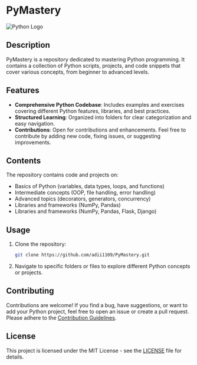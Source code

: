 # PyMastery

![Python Logo](link_to_python_logo) <!-- Include a logo or relevant image -->

## Description

PyMastery is a repository dedicated to mastering Python programming. It contains a collection of Python scripts, projects, and code snippets that cover various concepts, from beginner to advanced levels.

## Features

* **Comprehensive Python Codebase**: Includes examples and exercises covering different Python features, libraries, and best practices.
* **Structured Learning**: Organized into folders for clear categorization and easy navigation.
* **Contributions**: Open for contributions and enhancements. Feel free to contribute by adding new code, fixing issues, or suggesting improvements.

## Contents

The repository contains code and projects on:
* Basics of Python (variables, data types, loops, and functions)
* Intermediate concepts (OOP, file handling, error handling)
* Advanced topics (decorators, generators, concurrency)
* Libraries and frameworks (NumPy, Pandas)
* Libraries and frameworks (NumPy, Pandas, Flask, Django)

## Usage

1. Clone the repository:
   ```bash
   git clone https://github.com/adii1109/PyMastery.git
   ```

2. Navigate to specific folders or files to explore different Python concepts or projects.

## Contributing

Contributions are welcome! If you find a bug, have suggestions, or want to add your Python project, feel free to open an issue or create a pull request. Please adhere to the [Contribution Guidelines](link_to_contributing_md).

## License

This project is licensed under the MIT License - see the [LICENSE](link_to_license) file for details.
